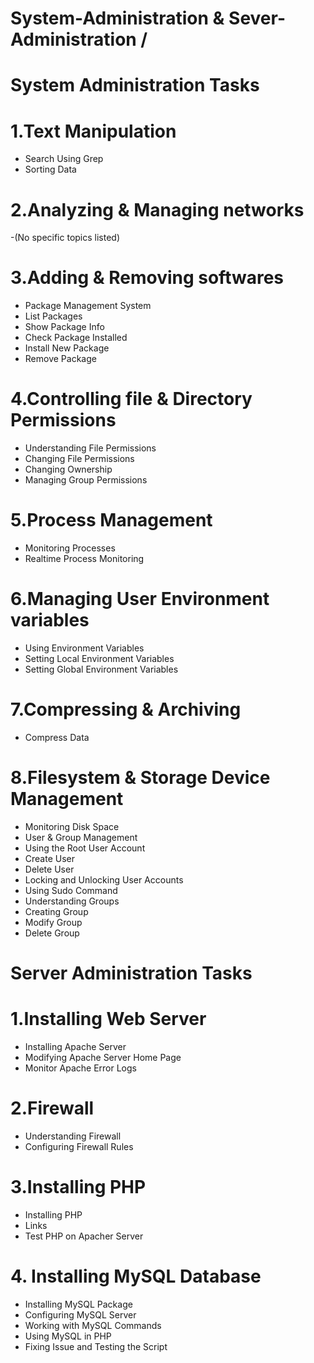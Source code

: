 # System-Administration & Sever-Administration /

# System Administration Tasks 
# 1.Text Manipulation
  - Search Using Grep
  - Sorting Data
# 2.Analyzing & Managing networks 
  -(No specific topics listed)
# 3.Adding & Removing softwares
  - Package Management System
  - List Packages
  - Show Package Info
  - Check Package Installed
  - Install New Package
  - Remove Package
# 4.Controlling file & Directory Permissions 
  - Understanding File Permissions
  - Changing File Permissions
  - Changing Ownership
  - Managing Group Permissions
# 5.Process Management 
  - Monitoring Processes
  - Realtime Process Monitoring
# 6.Managing User Environment variables
  - Using Environment Variables
  - Setting Local Environment Variables
  - Setting Global Environment Variables
# 7.Compressing & Archiving 
  - Compress Data
# 8.Filesystem & Storage Device Management 
  - Monitoring Disk Space
  - User & Group Management
  - Using the Root User Account
  - Create User
  - Delete User
  - Locking and Unlocking User Accounts
  - Using Sudo Command
  - Understanding Groups
  - Creating Group
  - Modify Group
  - Delete Group
# Server Administration Tasks

# 1.Installing Web Server 
  - Installing Apache Server
  - Modifying Apache Server Home Page
  - Monitor Apache Error Logs
# 2.Firewall
  - Understanding Firewall
  - Configuring Firewall Rules
# 3.Installing PHP 
  -  Installing PHP
  -  Links
  -  Test PHP on Apacher Server
# 4. Installing MySQL Database
  - Installing MySQL Package
  - Configuring MySQL Server
  - Working with MySQL Commands
  - Using MySQL in PHP
  - Fixing Issue and Testing the Script
